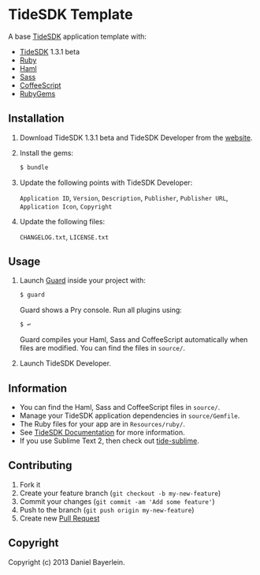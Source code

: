 # TideSDK Template

A base [TideSDK](http://www.tidesdk.org) application template with:

* [TideSDK](https://github.com/TideSDK/TideSDK) 1.3.1 beta
* [Ruby](http://www.ruby-lang.org/)
* [Haml](http://haml.info)
* [Sass](http://sass-lang.com)
* [CoffeeScript](http://jashkenas.github.io/coffee-script/)
* [RubyGems](https://rubygems.org)

## Installation

1. Download TideSDK 1.3.1 beta and TideSDK Developer from the
   [website](http://www.tidesdk.org).

2. Install the gems:

   ``` bash
   $ bundle
   ```

3. Update the following points with TideSDK Developer:

   `Application ID`, `Version`, `Description`, `Publisher`, `Publisher URL`,
   `Application Icon`, `Copyright`

4. Update the following files:

   `CHANGELOG.txt`, `LICENSE.txt`

## Usage

1. Launch [Guard](https://github.com/guard/guard) inside your project with:

   ``` bash
   $ guard
   ```

   Guard shows a Pry console. Run all plugins using:

   ``` bash
   $ ↩
   ```

   Guard compiles your Haml, Sass and CoffeeScript automatically when files are
   modified. You can find the files in `source/`.

2. Launch TideSDK Developer.

## Information

* You can find the Haml, Sass and CoffeeScript files in `source/`.
* Manage your TideSDK application dependencies in `source/Gemfile`.
* The Ruby files for your app are in `Resources/ruby/`.
* See
  [TideSDK Documentation](http://tidesdk.multipart.net/docs/user-dev/generated/)
  for more information.
* If you use Sublime Text 2, then check out
  [tide-sublime](https://github.com/wass3r/tide-sublime).

## Contributing

1. Fork it
2. Create your feature branch (`git checkout -b my-new-feature`)
3. Commit your changes (`git commit -am 'Add some feature'`)
4. Push to the branch (`git push origin my-new-feature`)
5. Create new [Pull Request](../../pull/new/master)

## Copyright

Copyright (c) 2013 Daniel Bayerlein.
